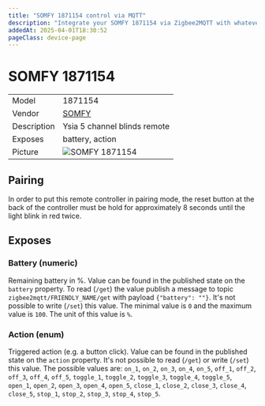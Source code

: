 ```yaml
---
title: "SOMFY 1871154 control via MQTT"
description: "Integrate your SOMFY 1871154 via Zigbee2MQTT with whatever smart home infrastructure you are using without the vendor's bridge or gateway."
addedAt: 2025-04-01T18:30:52
pageClass: device-page
---
```


<!-- !!!! -->
<!-- ATTENTION: This file is auto-generated through docgen! -->
<!-- You can only edit the "Notes"-Section between the two comment lines "Notes BEGIN" and "Notes END". -->
<!-- Do not use h1 or h2 heading within "## Notes"-Section. -->
<!-- !!!! -->

# SOMFY 1871154

|     |     |
|-----|-----|
| Model | 1871154  |
| Vendor  | [SOMFY](/supported-devices/#v=SOMFY)  |
| Description | Ysia 5 channel blinds remote |
| Exposes | battery, action |
| Picture | ![SOMFY 1871154](https://www.zigbee2mqtt.io/images/devices/1871154.png) |


<!-- Notes BEGIN: You can edit here. Add "## Notes" headline if not already present. -->
## Pairing
In order to put this remote controller in pairing mode, the reset button at the back of the controller must be hold for approximately 8 seconds until the light blink in red twice.
<!-- Notes END: Do not edit below this line -->




## Exposes

### Battery (numeric)
Remaining battery in %.
Value can be found in the published state on the `battery` property.
To read (`/get`) the value publish a message to topic `zigbee2mqtt/FRIENDLY_NAME/get` with payload `{"battery": ""}`.
It's not possible to write (`/set`) this value.
The minimal value is `0` and the maximum value is `100`.
The unit of this value is `%`.

### Action (enum)
Triggered action (e.g. a button click).
Value can be found in the published state on the `action` property.
It's not possible to read (`/get`) or write (`/set`) this value.
The possible values are: `on_1`, `on_2`, `on_3`, `on_4`, `on_5`, `off_1`, `off_2`, `off_3`, `off_4`, `off_5`, `toggle_1`, `toggle_2`, `toggle_3`, `toggle_4`, `toggle_5`, `open_1`, `open_2`, `open_3`, `open_4`, `open_5`, `close_1`, `close_2`, `close_3`, `close_4`, `close_5`, `stop_1`, `stop_2`, `stop_3`, `stop_4`, `stop_5`.

